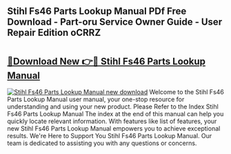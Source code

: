 ## Stihl Fs46 Parts Lookup Manual PDf Free Download - Part-oru Service Owner Guide - User Repair Edition oCRRZ

# <h2><a href="http://bc67990.oget.top/?id=Stihl+Fs46+Parts+Lookup+Manual">🔗Download New 👉🔴 Stihl Fs46 Parts Lookup Manual</a></h2>

[![Stihl Fs46 Parts Lookup Manual new download](https://i.imgur.com/5g1atiW.png)](http://bc67990.oget.top/?id=Stihl+Fs46+Parts+Lookup+Manual)
Welcome to the Stihl Fs46 Parts Lookup Manual user manual, your one-stop resource for understanding and using your new product. Please Refer to the Index Stihl Fs46 Parts Lookup Manual The index at the end of this manual can help you quickly locate relevant information. With features like list of features, your new Stihl Fs46 Parts Lookup Manual empowers you to achieve exceptional results. We're Here to Support You Stihl Fs46 Parts Lookup Manual. Our team is dedicated to assisting you with any questions or concerns.
